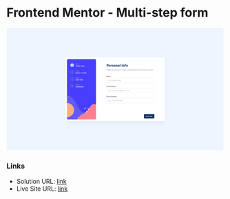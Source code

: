 # Frontend Mentor - Multi-step form

![Design preview for the Multi-step form coding challenge](./screenshot.jpg)

### Links

- Solution URL: [link](https://github.com/13NOONE37/multi-step-form)
- Live Site URL: [link](https://13noone37.github.io/multi-step-form/)
